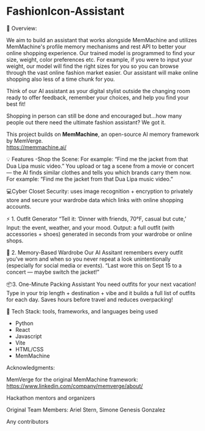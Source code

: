 # FashionIcon-Assistant

 🚀 Overview: 
 
We aim to build an assistant that works alongside MemMachine and utilizes MemMachine's profile memory mechanisms and rest API to better your online shopping experience.  Our trained model is programmed to find your size, weight, color preferences etc.
For example, if you were to input your weight, our model will find the right sizes for you so you can browse through the vast online fashion market easier.  Our assistant will make online shopping also less of a time chunk for you.

Think of our AI assistant as your digital stylist outside the changing room ready to offer feedback, remember your choices, and help you find your best fit!

Shopping in person can still be done and encouraged but...how many people out there need the ultimate fashion assistant? We got it.

 
This project builds on **MemMachine**, an open-source AI memory framework by MemVerge.  
https://memmachine.ai/ 


💡 Features
-Shop the Scene: 
For example: “Find me the jacket from that Dua Lipa music video.”
You upload or tag a scene from a movie or concert — the AI finds similar clothes and tells you which brands carry them now.
For example: “Find me the jacket from that Dua Lipa music video.”

💻Cyber Closet Security: uses image recognition + encryption to privately store and secure your wardrobe data which links with online shopping accounts.

⚡ 1. Outfit Generator
“Tell it: ‘Dinner with friends, 70°F, casual but cute,’ 
Input: the event, weather, and your mood.
Output: a full outfit (with accessories + shoes) generated in seconds from your wardrobe or online shops.

🧠 2. Memory-Based Wardrobe
Our AI Assitant remembers every outfit you’ve worn and when so you never repeat a look unintentionally (especially for social media or events).
“Last wore this on Sept 15 to a concert — maybe switch the jacket!”

📦3. One-Minute Packing Assistant
You need outfits for your next vacation! Type in your trip length + destination + vibe and it builds a full list of outfits for each day.
Saves hours before travel and reduces overpacking!



🧩 Tech Stack: tools, frameworks, and languages being used
- Python 
- React
- Javascript
- Vite
- HTML/CSS
- MemMachine 


Acknowledgments: 

MemVerge for the original MemMachine framework: https://www.linkedin.com/company/memverge/about/

Hackathon mentors and organizers

Original Team Members:
Ariel Stern,
Simone Genesis Gonzalez

Any contributors
